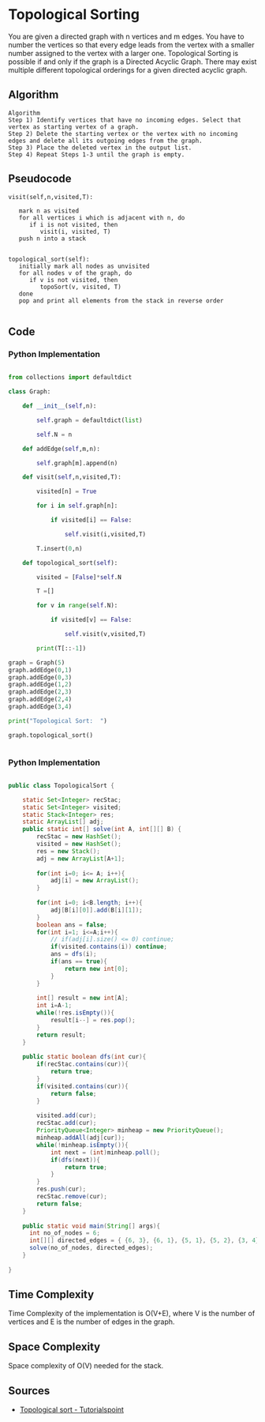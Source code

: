 # Topological Sorting
You are given a directed graph with n vertices and m edges. You have to number the vertices so that every edge leads from the vertex with a smaller number assigned to the vertex with a larger one.
Topological Sorting is possible if and only if the graph is a Directed Acyclic Graph.
There may exist multiple different topological orderings for a given directed acyclic graph.

## Algorithm

```
Algorithm 
Step 1) Identify vertices that have no incoming edges. Select that vertex as starting vertex of a graph. 
Step 2) Delete the starting vertex or the vertex with no incoming edges and delete all its outgoing edges from the graph.
Step 3) Place the deleted vertex in the output list. 
Step 4) Repeat Steps 1-3 until the graph is empty.

```

## Pseudocode

```
visit(self,n,visited,T):

   mark n as visited
   for all vertices i which is adjacent with n, do
      if i is not visited, then
         visit(i, visited, T)
   push n into a stack


topological_sort(self):
   initially mark all nodes as unvisited
   for all nodes v of the graph, do
      if v is not visited, then
         topoSort(v, visited, T)
   done
   pop and print all elements from the stack in reverse order


```



## Code

### Python Implementation

```python

from collections import defaultdict

class Graph:

    def __init__(self,n):

        self.graph = defaultdict(list)

        self.N = n

    def addEdge(self,m,n):

        self.graph[m].append(n)

    def visit(self,n,visited,T):

        visited[n] = True

        for i in self.graph[n]:

            if visited[i] == False:

                self.visit(i,visited,T)

        T.insert(0,n)

    def topological_sort(self):

        visited = [False]*self.N

        T =[]

        for v in range(self.N):

            if visited[v] == False:

                self.visit(v,visited,T)

        print(T[::-1])

graph = Graph(5)
graph.addEdge(0,1)
graph.addEdge(0,3)
graph.addEdge(1,2)
graph.addEdge(2,3)
graph.addEdge(2,4)
graph.addEdge(3,4)

print("Topological Sort:  ")

graph.topological_sort()



```
### Python Implementation

```java

public class TopologicalSort {

    static Set<Integer> recStac;
    static Set<Integer> visited;
    static Stack<Integer> res;
    static ArrayList[] adj;
    public static int[] solve(int A, int[][] B) {
        recStac = new HashSet();
        visited = new HashSet();
        res = new Stack();
        adj = new ArrayList[A+1];
        
        for(int i=0; i<= A; i++){
            adj[i] = new ArrayList();
        }
        
        for(int i=0; i<B.length; i++){
            adj[B[i][0]].add(B[i][1]);
        }
        boolean ans = false;
        for(int i=1; i<=A;i++){
            // if(adj[i].size() <= 0) continue;
            if(visited.contains(i)) continue;
            ans = dfs(i);
            if(ans == true){
                return new int[0];
            }
        }
        
        int[] result = new int[A];
        int i=A-1;
        while(!res.isEmpty()){
            result[i--] = res.pop();
        }
        return result;
    }
    
    public static boolean dfs(int cur){
        if(recStac.contains(cur)){
            return true;
        }
        if(visited.contains(cur)){
            return false;
        }
        
        visited.add(cur);
        recStac.add(cur);
        PriorityQueue<Integer> minheap = new PriorityQueue();
        minheap.addAll(adj[cur]);
        while(!minheap.isEmpty()){
            int next = (int)minheap.poll();
            if(dfs(next)){
                return true;
            }
        }
        res.push(cur);
        recStac.remove(cur);
        return false;
    }
    
    public static void main(String[] args){
      int no_of_nodes = 6;
      int[][] directed_edges = { {6, 3}, {6, 1}, {5, 1}, {5, 2}, {3, 4}, {4, 2} };
      solve(no_of_nodes, directed_edges);
    }
    
}

```

## Time Complexity


Time Complexity of the implementation is O(V+E),
    where V is the number of vertices and E is the number of edges in the graph.


## Space Complexity

Space complexity of O(V) needed for the stack.

## Sources
    

- [Topological sort - Tutorialspoint](https://www.tutorialspoint.com/Topological-Sorting/)
